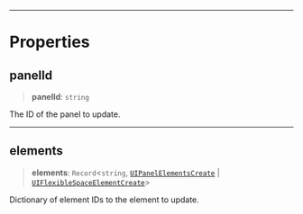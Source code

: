 ***

# Properties

## panelId

> **panelId**: `string`

The ID of the panel to update.

***

## elements

> **elements**: `Record`<`string`, [`UIPanelElementsCreate`](UIPanelElementsCreate.md) | [`UIFlexibleSpaceElementCreate`](UIFlexibleSpaceElementCreate.md)>

Dictionary of element IDs to the element to update.
